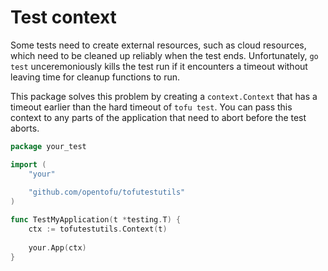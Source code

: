 # Test context

Some tests need to create external resources, such as cloud resources, which need to be cleaned up reliably when the test ends. Unfortunately, `go test` unceremoniously kills the test run if it encounters a timeout without leaving time for cleanup functions to run.

This package solves this problem by creating a `context.Context` that has a timeout earlier than the hard timeout of `tofu test`. You can pass this context to any parts of the application that need to abort before the test aborts.

```go
package your_test

import (
	"your"
	
	"github.com/opentofu/tofutestutils"
)

func TestMyApplication(t *testing.T) {
	ctx := tofutestutils.Context(t)
	
	your.App(ctx)
}
```